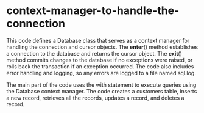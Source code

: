 # context-manager-to-handle-the-connection
This code defines a Database class that serves as a context manager for handling the connection and cursor objects. The __enter__() method establishes a connection to the database and returns the cursor object. The __exit__() method commits changes to the database if no exceptions were raised, or rolls back the transaction if an exception occurred. The code also includes error handling and logging, so any errors are logged to a file named sql.log.

The main part of the code uses the with statement to execute queries using the Database context manager. The code creates a customers table, inserts a new record, retrieves all the records, updates a record, and deletes a record.
